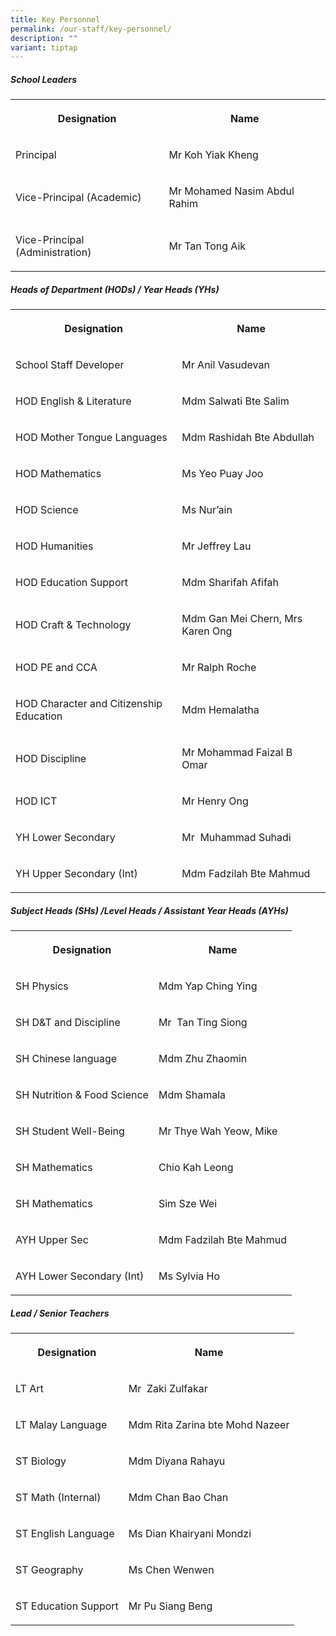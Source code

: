 ```yaml
---
title: Key Personnel
permalink: /our-staff/key-personnel/
description: ""
variant: tiptap
---
```

<h5>School Leaders</h5><table><tbody><tr><th rowspan="1" colspan="1"><p><strong>Designation</strong></p></th><th rowspan="1" colspan="1"><p><strong>Name</strong></p></th></tr><tr><td rowspan="1" colspan="1"><p>Principal</p></td><td rowspan="1" colspan="1"><p>Mr Koh Yiak Kheng</p></td></tr><tr><td rowspan="1" colspan="1"><p>Vice-Principal (Academic)</p></td><td rowspan="1" colspan="1"><p>Mr Mohamed Nasim Abdul Rahim</p></td></tr><tr><td rowspan="1" colspan="1"><p>Vice-Principal (Administration)</p></td><td rowspan="1" colspan="1"><p>Mr Tan Tong Aik</p></td></tr></tbody></table><h5>Heads of Department (HODs) / Year Heads (YHs)</h5><table><tbody><tr><th rowspan="1" colspan="1"><p><strong>Designation</strong></p></th><th rowspan="1" colspan="1"><p><strong>Name</strong></p></th></tr><tr><td rowspan="1" colspan="1"><p>School Staff Developer</p></td><td rowspan="1" colspan="1"><p>Mr Anil Vasudevan</p></td></tr><tr><td rowspan="1" colspan="1"><p>HOD English &amp; Literature</p></td><td rowspan="1" colspan="1"><p>Mdm Salwati Bte Salim</p></td></tr><tr><td rowspan="1" colspan="1"><p>HOD Mother Tongue Languages</p></td><td rowspan="1" colspan="1"><p>Mdm Rashidah Bte Abdullah</p></td></tr><tr><td rowspan="1" colspan="1"><p>HOD Mathematics</p></td><td rowspan="1" colspan="1"><p>Ms Yeo Puay Joo</p></td></tr><tr><td rowspan="1" colspan="1"><p>HOD Science</p></td><td rowspan="1" colspan="1"><p>Ms Nur’ain</p></td></tr><tr><td rowspan="1" colspan="1"><p>HOD Humanities</p></td><td rowspan="1" colspan="1"><p>Mr Jeffrey Lau</p></td></tr><tr><td rowspan="1" colspan="1"><p>HOD Education Support</p></td><td rowspan="1" colspan="1"><p>Mdm Sharifah Afifah</p></td></tr><tr><td rowspan="1" colspan="1"><p>HOD Craft &amp; Technology</p></td><td rowspan="1" colspan="1"><p>Mdm Gan Mei Chern, Mrs Karen Ong</p></td></tr><tr><td rowspan="1" colspan="1"><p>HOD PE and CCA</p></td><td rowspan="1" colspan="1"><p>Mr Ralph Roche</p></td></tr><tr><td rowspan="1" colspan="1"><p>HOD Character and Citizenship Education</p></td><td rowspan="1" colspan="1"><p>Mdm Hemalatha</p></td></tr><tr><td rowspan="1" colspan="1"><p>HOD Discipline</p></td><td rowspan="1" colspan="1"><p>Mr Mohammad Faizal B Omar</p></td></tr><tr><td rowspan="1" colspan="1"><p>HOD&nbsp;ICT</p></td><td rowspan="1" colspan="1"><p>Mr Henry Ong</p></td></tr><tr><td rowspan="1" colspan="1"><p>YH Lower Secondary</p></td><td rowspan="1" colspan="1"><p>Mr&nbsp; Muhammad Suhadi</p></td></tr><tr><td rowspan="1" colspan="1"><p>YH Upper Secondary (Int)</p></td><td rowspan="1" colspan="1"><p>Mdm Fadzilah Bte Mahmud</p></td></tr></tbody></table><h5>Subject Heads (SHs) /Level Heads / Assistant Year Heads (AYHs)</h5><table><tbody><tr><th rowspan="1" colspan="1"><p><strong>Designation</strong></p></th><th rowspan="1" colspan="1"><p><strong>Name</strong></p></th></tr><tr><td rowspan="1" colspan="1"><p>SH Physics</p></td><td rowspan="1" colspan="1"><p>Mdm Yap Ching Ying</p></td></tr><tr><td rowspan="1" colspan="1"><p>SH D&amp;T and Discipline</p></td><td rowspan="1" colspan="1"><p>Mr&nbsp; Tan Ting Siong</p></td></tr><tr><td rowspan="1" colspan="1"><p>SH Chinese language</p></td><td rowspan="1" colspan="1"><p>Mdm Zhu Zhaomin</p></td></tr><tr><td rowspan="1" colspan="1"><p>SH Nutrition &amp; Food Science</p></td><td rowspan="1" colspan="1"><p>Mdm Shamala</p></td></tr><tr><td rowspan="1" colspan="1"><p>SH Student Well-Being</p></td><td rowspan="1" colspan="1"><p>Mr Thye Wah Yeow, Mike</p></td></tr><tr><td rowspan="1" colspan="1"><p>SH Mathematics</p></td><td rowspan="1" colspan="1"><p>Chio Kah Leong</p></td></tr><tr><td rowspan="1" colspan="1"><p>SH Mathematics</p></td><td rowspan="1" colspan="1"><p>Sim Sze Wei </p></td></tr><tr><td rowspan="1" colspan="1"><p>AYH Upper Sec</p></td><td rowspan="1" colspan="1"><p>Mdm Fadzilah Bte Mahmud</p></td></tr><tr><td rowspan="1" colspan="1"><p>AYH Lower Secondary (Int)</p></td><td rowspan="1" colspan="1"><p>Ms Sylvia Ho</p></td></tr></tbody></table><h5>Lead / Senior Teachers</h5><table><tbody><tr><th rowspan="1" colspan="1"><p><strong>Designation</strong></p></th><th rowspan="1" colspan="1"><p><strong>Name</strong></p></th></tr><tr><td rowspan="1" colspan="1"><p>LT Art</p></td><td rowspan="1" colspan="1"><p>Mr&nbsp; Zaki Zulfakar</p></td></tr><tr><td rowspan="1" colspan="1"><p>LT Malay Language</p></td><td rowspan="1" colspan="1"><p>Mdm Rita Zarina bte Mohd Nazeer</p></td></tr><tr><td rowspan="1" colspan="1"><p>ST Biology</p></td><td rowspan="1" colspan="1"><p>Mdm Diyana Rahayu</p></td></tr><tr><td rowspan="1" colspan="1"><p>ST Math (Internal)</p></td><td rowspan="1" colspan="1"><p>Mdm Chan Bao Chan</p></td></tr><tr><td rowspan="1" colspan="1"><p>ST English Language</p></td><td rowspan="1" colspan="1"><p>Ms Dian Khairyani Mondzi</p></td></tr><tr><td rowspan="1" colspan="1"><p>ST Geography</p></td><td rowspan="1" colspan="1"><p>Ms Chen Wenwen</p></td></tr><tr><td rowspan="1" colspan="1"><p>ST Education Support</p></td><td rowspan="1" colspan="1"><p>Mr Pu Siang Beng</p></td></tr></tbody></table><p></p>